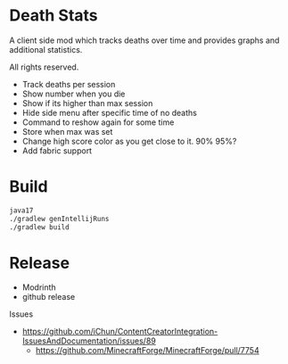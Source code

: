 # Death Stats

 A client side mod which tracks deaths over time and provides graphs and additional statistics.

 All rights reserved.

 * Track deaths per session
 * Show number when you die
 * Show if its higher than max session 
 * Hide side menu after specific time of no deaths
 * Command to reshow again for some time
 * Store when max was set
 * Change high score color as you get close to it.  90% 95%?
 * Add fabric support

# Build

```bash
java17
./gradlew genIntellijRuns
./gradlew build
```

# Release 
 * Modrinth
 * github release

Issues
 * https://github.com/iChun/ContentCreatorIntegration-IssuesAndDocumentation/issues/89
   * https://github.com/MinecraftForge/MinecraftForge/pull/7754 
